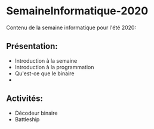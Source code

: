 # SemaineInformatique-2020
Contenu de la semaine informatique pour l'été 2020:

## Présentation:
* Introduction à la semaine
* Introduction à la programmation
* Qu'est-ce que le binaire
* 

## Activités:
* Décodeur binaire
* Battleship

